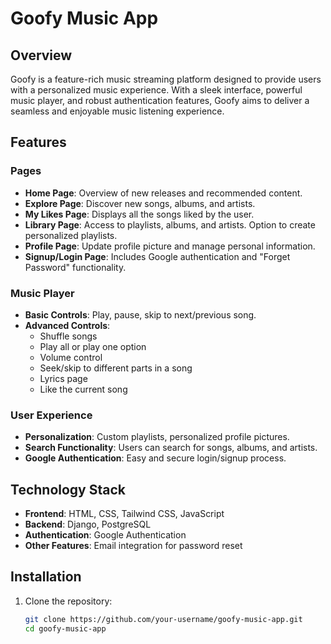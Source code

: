 # Goofy Music App

## Overview

Goofy is a feature-rich music streaming platform designed to provide users with a personalized music experience. With a sleek interface, powerful music player, and robust authentication features, Goofy aims to deliver a seamless and enjoyable music listening experience.

## Features

### Pages
- **Home Page**: Overview of new releases and recommended content.
- **Explore Page**: Discover new songs, albums, and artists.
- **My Likes Page**: Displays all the songs liked by the user.
- **Library Page**: Access to playlists, albums, and artists. Option to create personalized playlists.
- **Profile Page**: Update profile picture and manage personal information.
- **Signup/Login Page**: Includes Google authentication and "Forget Password" functionality.

### Music Player
- **Basic Controls**: Play, pause, skip to next/previous song.
- **Advanced Controls**:
  - Shuffle songs
  - Play all or play one option
  - Volume control
  - Seek/skip to different parts in a song
  - Lyrics page
  - Like the current song

### User Experience
- **Personalization**: Custom playlists, personalized profile pictures.
- **Search Functionality**: Users can search for songs, albums, and artists.
- **Google Authentication**: Easy and secure login/signup process.

## Technology Stack
- **Frontend**: HTML, CSS, Tailwind CSS, JavaScript
- **Backend**: Django, PostgreSQL
- **Authentication**: Google Authentication
- **Other Features**: Email integration for password reset

## Installation

1. Clone the repository:
   ```bash
   git clone https://github.com/your-username/goofy-music-app.git
   cd goofy-music-app
